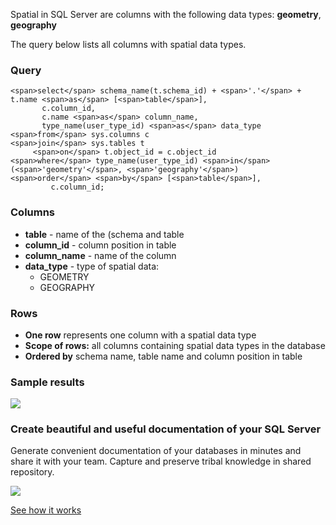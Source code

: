 Spatial in SQL Server are columns with the following data types: **geometry**, **geography**

The query below lists all columns with spatial data types.

### Query

```
<span>select</span> schema_name(t.schema_id) + <span>'.'</span> + t.name <span>as</span> [<span>table</span>],
       c.column_id,
       c.name <span>as</span> column_name,
       type_name(user_type_id) <span>as</span> data_type
<span>from</span> sys.columns c
<span>join</span> sys.tables t
     <span>on</span> t.object_id = c.object_id
<span>where</span> type_name(user_type_id) <span>in</span> (<span>'geometry'</span>, <span>'geography'</span>)
<span>order</span> <span>by</span> [<span>table</span>],
         c.column_id;
```

### Columns

-   **table** - name of the (schema and table
-   **column\_id** - column position in table
-   **column\_name** - name of the column
-   **data\_type** - type of spatial data:
    -   GEOMETRY
    -   GEOGRAPHY

### Rows

-   **One row** represents one column with a spatial data type
-   **Scope of rows:** all columns containing spatial data types in the database
-   **Ordered by** schema name, table name and column position in table

### Sample results

![](https://dataedo.com/asset/img/kb/query/sql-server/spatial_columns.png)

### Create beautiful and useful documentation of your SQL Server

Generate convenient documentation of your databases in minutes and share it with your team. Capture and preserve tribal knowledge in shared repository.

[![](https://dataedo.com/asset/img/markdown/docs/test-article/30c11fa4b210f11740f56e85ca8bf9c6.gif)](https://demo.dataedo.com/)

[See how it works](https://demo.dataedo.com/)